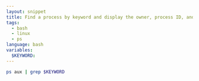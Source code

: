 ```yaml
---
layout: snippet
title: Find a process by keyword and display the owner, process ID, and command
tags:
  - bash
  - linux
  - ps
language: bash
variables:
  $KEYWORD:
---
```


```bash
ps aux | grep $KEYWORD
```